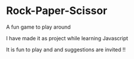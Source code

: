 # Rock-Paper-Scissor
A fun game to play around

I have made it as project while learning Javascript

It is fun to play and and suggestions are invited !!

